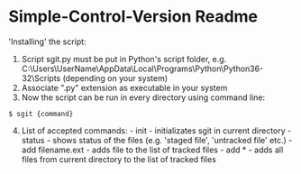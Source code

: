 # Simple-Control-Version Readme
'Installing' the script:
  1. Script sgit.py must be put in Python's script folder, e.g.
    C:\Users\UserName\AppData\Local\Programs\Python\Python36-32\Scripts (depending on your system)
  2. Associate ".py" extension as executable in your system
  3. Now the script can be run in every directory using command line:
  
    $ sgit {command}
    
  4. List of accepted commands:
    - init - initializates sgit in current directory
    - status - shows status of the files (e.g. 'staged file', 'untracked file' etc.)
    - add filename.ext - adds file to the list of tracked files
    - add * - adds all files from current directory to the list of tracked files
  
